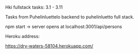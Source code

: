 
Hki fullstack tasks: 3.1 - 3.11

Tasks from Puhelinluettelo backend to puhelinluetto full stack.

npm start -> server opens at localhost:3001/api/persons



Heroku address:

https://dry-waters-58104.herokuapp.com/